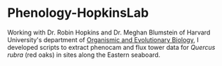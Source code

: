 # Phenology-HopkinsLab
Working with Dr. Robin Hopkins and Dr. Meghan Blumstein of Harvard University's department of <a href="https://oeb.harvard.edu/">Organismic and Evolutionary Biology</a>, I developed scripts to extract phenocam and flux tower data for <em>Quercus rubra</em> (red oaks) in sites along the Eastern seaboard.
